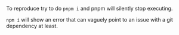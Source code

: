 To reproduce try to do `pnpm i` and pnpm will silently stop
executing.

`npm i` will show an error that can vaguely point to an issue
with a git dependency at least.
